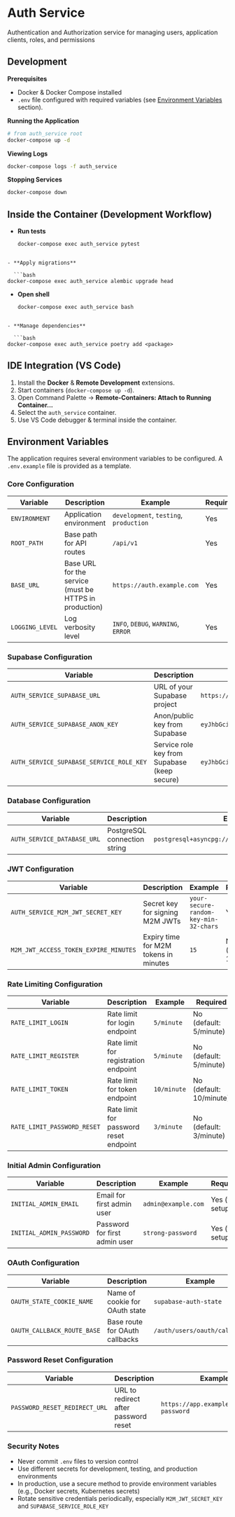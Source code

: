 # Auth Service

Authentication and Authorization service for managing users, application clients, roles, and permissions

## Development

**Prerequisites**

- Docker & Docker Compose installed
- `.env` file configured with required variables (see [Environment Variables](#environment-variables) section).

**Running the Application**

```bash
# from auth_service root
docker-compose up -d
```

**Viewing Logs**

```bash
docker-compose logs -f auth_service
```

**Stopping Services**

```bash
docker-compose down
```

## Inside the Container (Development Workflow)

- **Run tests**

  ```bash
  docker-compose exec auth_service pytest
  ```

````

- **Apply migrations**

  ```bash
docker-compose exec auth_service alembic upgrade head
````

- **Open shell**

  ```bash
  docker-compose exec auth_service bash
  ```

````

- **Manage dependencies**

  ```bash
docker-compose exec auth_service poetry add <package>
````

## IDE Integration (VS Code)

1. Install the **Docker** & **Remote Development** extensions.
2. Start containers (`docker-compose up -d`).
3. Open Command Palette → **Remote-Containers: Attach to Running Container...**
4. Select the `auth_service` container.
5. Use VS Code debugger & terminal inside the container.

## Environment Variables

The application requires several environment variables to be configured. A `.env.example` file is provided as a template.

### Core Configuration

| Variable        | Description                                            | Example                                | Required |
| --------------- | ------------------------------------------------------ | -------------------------------------- | -------- |
| `ENVIRONMENT`   | Application environment                                | `development`, `testing`, `production` | Yes      |
| `ROOT_PATH`     | Base path for API routes                               | `/api/v1`                              | Yes      |
| `BASE_URL`      | Base URL for the service (must be HTTPS in production) | `https://auth.example.com`             | Yes      |
| `LOGGING_LEVEL` | Log verbosity level                                    | `INFO`, `DEBUG`, `WARNING`, `ERROR`    | Yes      |

### Supabase Configuration

| Variable                                 | Description                                  | Example                                   | Required |
| ---------------------------------------- | -------------------------------------------- | ----------------------------------------- | -------- |
| `AUTH_SERVICE_SUPABASE_URL`              | URL of your Supabase project                 | `https://project-ref.supabase.co`         | Yes      |
| `AUTH_SERVICE_SUPABASE_ANON_KEY`         | Anon/public key from Supabase                | `eyJhbGciOiJIUzI1NiIsInR5cCI6IkpXVCJ9...` | Yes      |
| `AUTH_SERVICE_SUPABASE_SERVICE_ROLE_KEY` | Service role key from Supabase (keep secure) | `eyJhbGciOiJIUzI1NiIsInR5cCI6IkpXVCJ9...` | Yes      |

### Database Configuration

| Variable                    | Description                  | Example                                           | Required |
| --------------------------- | ---------------------------- | ------------------------------------------------- | -------- |
| `AUTH_SERVICE_DATABASE_URL` | PostgreSQL connection string | `postgresql+asyncpg://user:pass@host:5432/dbname` | Yes      |

### JWT Configuration

| Variable                              | Description                           | Example                               | Required         |
| ------------------------------------- | ------------------------------------- | ------------------------------------- | ---------------- |
| `AUTH_SERVICE_M2M_JWT_SECRET_KEY`     | Secret key for signing M2M JWTs       | `your-secure-random-key-min-32-chars` | Yes              |
| `M2M_JWT_ACCESS_TOKEN_EXPIRE_MINUTES` | Expiry time for M2M tokens in minutes | `15`                                  | No (default: 15) |

### Rate Limiting Configuration

| Variable                    | Description                            | Example     | Required                |
| --------------------------- | -------------------------------------- | ----------- | ----------------------- |
| `RATE_LIMIT_LOGIN`          | Rate limit for login endpoint          | `5/minute`  | No (default: 5/minute)  |
| `RATE_LIMIT_REGISTER`       | Rate limit for registration endpoint   | `5/minute`  | No (default: 5/minute)  |
| `RATE_LIMIT_TOKEN`          | Rate limit for token endpoint          | `10/minute` | No (default: 10/minute) |
| `RATE_LIMIT_PASSWORD_RESET` | Rate limit for password reset endpoint | `3/minute`  | No (default: 3/minute)  |

### Initial Admin Configuration

| Variable                 | Description                   | Example             | Required        |
| ------------------------ | ----------------------------- | ------------------- | --------------- |
| `INITIAL_ADMIN_EMAIL`    | Email for first admin user    | `admin@example.com` | Yes (for setup) |
| `INITIAL_ADMIN_PASSWORD` | Password for first admin user | `strong-password`   | Yes (for setup) |

### OAuth Configuration

| Variable                    | Description                    | Example                      | Required                                 |
| --------------------------- | ------------------------------ | ---------------------------- | ---------------------------------------- |
| `OAUTH_STATE_COOKIE_NAME`   | Name of cookie for OAuth state | `supabase-auth-state`        | No (default: supabase-auth-state)        |
| `OAUTH_CALLBACK_ROUTE_BASE` | Base route for OAuth callbacks | `/auth/users/oauth/callback` | No (default: /auth/users/oauth/callback) |

### Password Reset Configuration

| Variable                      | Description                          | Example                                  | Required |
| ----------------------------- | ------------------------------------ | ---------------------------------------- | -------- |
| `PASSWORD_RESET_REDIRECT_URL` | URL to redirect after password reset | `https://app.example.com/reset-password` | Yes      |

### Security Notes

- Never commit `.env` files to version control
- Use different secrets for development, testing, and production environments
- In production, use a secure method to provide environment variables (e.g., Docker secrets, Kubernetes secrets)
- Rotate sensitive credentials periodically, especially `M2M_JWT_SECRET_KEY` and `SUPABASE_SERVICE_ROLE_KEY`
